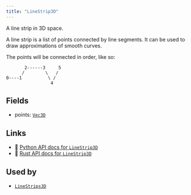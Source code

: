 ```yaml
---
title: "LineStrip3D"
---
```


A line strip in 3D space.

A line strip is a list of points connected by line segments. It can be used to draw
approximations of smooth curves.

The points will be connected in order, like so:
```text
       2------3     5
      /        \   /
0----1          \ /
                 4
```

## Fields

* points: [`Vec3D`](../datatypes/vec3d.md)

## Links
 * 🐍 [Python API docs for `LineStrip3D`](https://ref.rerun.io/docs/python/nightly/package/rerun/components/line_strip3d/)
 * 🦀 [Rust API docs for `LineStrip3D`](https://docs.rs/rerun/0.9.0-alpha.10/rerun/components/struct.LineStrip3D.html)


## Used by

* [`LineStrips3D`](../archetypes/line_strips3d.md)
